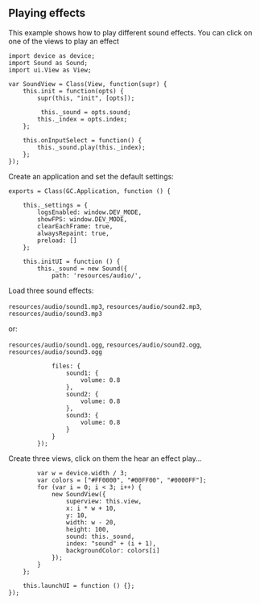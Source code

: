 ## Playing effects

This example shows how to play different sound effects.
You can click on one of the views to play an effect

~~~
import device as device;
import Sound as Sound;
import ui.View as View;

var SoundView = Class(View, function(supr) {
    this.init = function(opts) {
        supr(this, "init", [opts]);

         this._sound = opts.sound;
        this._index = opts.index;
    };

    this.onInputSelect = function() {
        this._sound.play(this._index);
    };
});
~~~

Create an application and set the default settings:

~~~
exports = Class(GC.Application, function () {

    this._settings = {
        logsEnabled: window.DEV_MODE,
        showFPS: window.DEV_MODE,
        clearEachFrame: true,
        alwaysRepaint: true,
        preload: []
    };

    this.initUI = function () {
        this._sound = new Sound({
            path: 'resources/audio/',
~~~

Load three sound effects:

`resources/audio/sound1.mp3`, `resources/audio/sound2.mp3`, `resources/audio/sound3.mp3`

or:

`resources/audio/sound1.ogg`, `resources/audio/sound2.ogg`, `resources/audio/sound3.ogg`

~~~
            files: {
                sound1: {
                    volume: 0.8
                },
                sound2: {
                    volume: 0.8
                },
                sound3: {
                    volume: 0.8
                }
            }
        });
~~~

Create three views, click on them the hear an effect play...

~~~
        var w = device.width / 3;
        var colors = ["#FF0000", "#00FF00", "#0000FF"];
        for (var i = 0; i < 3; i++) {
            new SoundView({
                superview: this.view,
                x: i * w + 10,
                y: 10,
                width: w - 20,
                height: 100,
                sound: this._sound,
                index: "sound" + (i + 1),
                backgroundColor: colors[i]
            });
        }
    };

    this.launchUI = function () {};
});
~~~